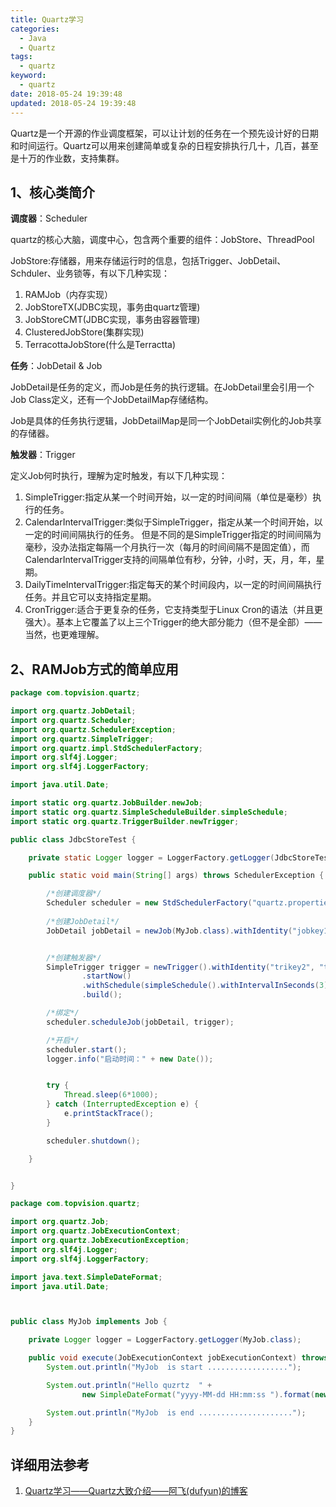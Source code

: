 ```yaml
---
title: Quartz学习
categories:
  - Java
  - Quartz
tags:
  - quartz
keyword:
  - quartz
date: 2018-05-24 19:39:48
updated: 2018-05-24 19:39:48
---
```


Quartz是一个开源的作业调度框架，可以让计划的任务在一个预先设计好的日期和时间运行。Quartz可以用来创建简单或复杂的日程安排执行几十，几百，甚至是十万的作业数，支持集群。

<!--more-->

## 1、核心类简介

**调度器**：Scheduler 

quartz的核心大脑，调度中心，包含两个重要的组件：JobStore、ThreadPool

JobStore:存储器，用来存储运行时的信息，包括Trigger、JobDetail、Schduler、业务锁等，有以下几种实现：

 1. RAMJob（内存实现）
 2. JobStoreTX(JDBC实现，事务由quartz管理)
 3. JobStoreCMT(JDBC实现，事务由容器管理)
 4. ClusteredJobStore(集群实现)
 5. TerracottaJobStore(什么是Terractta)
    

**任务**：JobDetail & Job

JobDetail是任务的定义，而Job是任务的执行逻辑。在JobDetail里会引用一个Job Class定义，还有一个JobDetailMap存储结构。

Job是具体的任务执行逻辑，JobDetailMap是同一个JobDetail实例化的Job共享的存储器。

**触发器**：Trigger

定义Job何时执行，理解为定时触发，有以下几种实现：

 1. SimpleTrigger:指定从某一个时间开始，以一定的时间间隔（单位是毫秒）执行的任务。
 2. CalendarIntervalTrigger:类似于SimpleTrigger，指定从某一个时间开始，以一定的时间间隔执行的任务。 但是不同的是SimpleTrigger指定的时间间隔为毫秒，没办法指定每隔一个月执行一次（每月的时间间隔不是固定值），而CalendarIntervalTrigger支持的间隔单位有秒，分钟，小时，天，月，年，星期。
 3. DailyTimeIntervalTrigger:指定每天的某个时间段内，以一定的时间间隔执行任务。并且它可以支持指定星期。
 4. CronTrigger:适合于更复杂的任务，它支持类型于Linux Cron的语法（并且更强大）。基本上它覆盖了以上三个Trigger的绝大部分能力（但不是全部）—— 当然，也更难理解。

## 2、RAMJob方式的简单应用

```java
package com.topvision.quartz;

import org.quartz.JobDetail;
import org.quartz.Scheduler;
import org.quartz.SchedulerException;
import org.quartz.SimpleTrigger;
import org.quartz.impl.StdSchedulerFactory;
import org.slf4j.Logger;
import org.slf4j.LoggerFactory;

import java.util.Date;

import static org.quartz.JobBuilder.newJob;
import static org.quartz.SimpleScheduleBuilder.simpleSchedule;
import static org.quartz.TriggerBuilder.newTrigger;

public class JdbcStoreTest {

    private static Logger logger = LoggerFactory.getLogger(JdbcStoreTest.class);

    public static void main(String[] args) throws SchedulerException {

        /*创建调度器*/
        Scheduler scheduler = new StdSchedulerFactory("quartz.properties").getScheduler();
        
        /*创建JobDetail*/
        JobDetail jobDetail = newJob(MyJob.class).withIdentity("jobkey1", "jobgroup").build();


        /*创建触发器*/
        SimpleTrigger trigger = newTrigger().withIdentity("trikey2", "trigroup")
                .startNow()
                .withSchedule(simpleSchedule().withIntervalInSeconds(3).withRepeatCount(3))
                .build();

        /*绑定*/
        scheduler.scheduleJob(jobDetail, trigger);

        /*开启*/
        scheduler.start();
        logger.info("启动时间：" + new Date());


        try {
            Thread.sleep(6*1000);
        } catch (InterruptedException e) {
            e.printStackTrace();
        }

        scheduler.shutdown();

    }


}

```

```java
package com.topvision.quartz;

import org.quartz.Job;
import org.quartz.JobExecutionContext;
import org.quartz.JobExecutionException;
import org.slf4j.Logger;
import org.slf4j.LoggerFactory;

import java.text.SimpleDateFormat;
import java.util.Date;



public class MyJob implements Job {

    private Logger logger = LoggerFactory.getLogger(MyJob.class);

    public void execute(JobExecutionContext jobExecutionContext) throws JobExecutionException {
        System.out.println("MyJob  is start ..................");

        System.out.println("Hello quzrtz  " +
                new SimpleDateFormat("yyyy-MM-dd HH:mm:ss ").format(new Date()));

        System.out.println("MyJob  is end .....................");
    }
}

```


## 详细用法参考

 1. [Quartz学习——Quartz大致介绍——阿飞(dufyun)的博客][1]
 


  [1]: https://blog.csdn.net/u010648555/article/details/54863144
